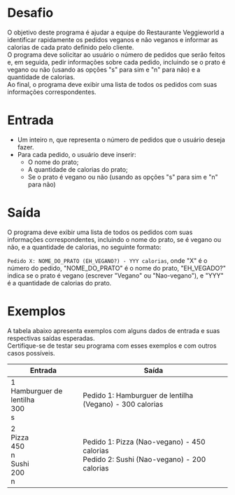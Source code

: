 # Desafio
O objetivo deste programa é ajudar a equipe do Restaurante Veggieworld a identificar rapidamente os pedidos veganos e não veganos e informar as calorias de cada prato definido pelo cliente.  
O programa deve solicitar ao usuário o número de pedidos que serão feitos e, em seguida, pedir informações sobre cada pedido, incluindo se o prato é vegano ou não (usando as opções "s" para sim e "n" para não) e a quantidade de calorias.  
Ao final, o programa deve exibir uma lista de todos os pedidos com suas informações correspondentes.

# Entrada
* Um inteiro n, que representa o número de pedidos que o usuário deseja fazer.
* Para cada pedido, o usuário deve inserir:
  * O nome do prato;
  * A quantidade de calorias do prato;
  * Se o prato é vegano ou não (usando as opções "s" para sim e "n" para não)

# Saída
O programa deve exibir uma lista de todos os pedidos com suas informações correspondentes, incluindo o nome do prato, se é vegano ou não, e a quantidade de calorias, no seguinte formato:

`Pedido X: NOME_DO_PRATO (EH_VEGANO?) - YYY calorias`, onde "X" é o número do pedido, "NOME_DO_PRATO" é o nome do prato, "EH_VEGADO?" indica se o prato é vegano (escrever "Vegano" ou "Nao-vegano"), e "YYY" é a quantidade de calorias do prato.

# Exemplos
A tabela abaixo apresenta exemplos com alguns dados de entrada e suas respectivas saídas esperadas.  
Certifique-se de testar seu programa com esses exemplos e com outros casos possíveis.

| Entrada	| Saída |
| - | - |
| 1<br/> Hamburguer de lentilha<br/> 300<br/> s	| Pedido 1: Hamburguer de lentilha (Vegano) - 300 calorias |
| 2<br/> Pizza<br/> 450<br/> n<br/> Sushi<br/> 200<br/> n<br/> | Pedido 1: Pizza (Nao-vegano) - 450 calorias<br/> Pedido 2: Sushi (Nao-vegano) - 200 calorias |
